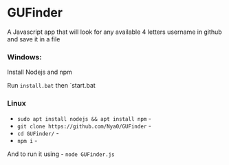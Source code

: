 # GUFinder
A Javascript app that will look for any available 4 letters username in github and save it in a file 




### Windows:

Install Nodejs and npm

Run `install.bat` then `start.bat

### Linux

- `sudo apt install nodejs && apt install npm` -
- `git clone https://github.com/Nya0/GUFinder` -
- `cd GUFinder/` -
- `npm i` -


And to run it using - `node GUFinder.js` 
